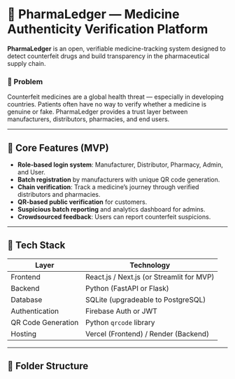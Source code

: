 # 💊 PharmaLedger — Medicine Authenticity Verification Platform

**PharmaLedger** is an open, verifiable medicine-tracking system designed to detect counterfeit drugs and build transparency in the pharmaceutical supply chain.

### 🚀 Problem
Counterfeit medicines are a global health threat — especially in developing countries. Patients often have no way to verify whether a medicine is genuine or fake. PharmaLedger provides a trust layer between manufacturers, distributors, pharmacies, and end users.

---

## 🧠 Core Features (MVP)
- **Role-based login system**: Manufacturer, Distributor, Pharmacy, Admin, and User.
- **Batch registration** by manufacturers with unique QR code generation.
- **Chain verification**: Track a medicine’s journey through verified distributors and pharmacies.
- **QR-based public verification** for customers.
- **Suspicious batch reporting** and analytics dashboard for admins.
- **Crowdsourced feedback**: Users can report counterfeit suspicions.

---

## 🧰 Tech Stack

| Layer | Technology |
|-------|-------------|
| Frontend | React.js / Next.js (or Streamlit for MVP) |
| Backend | Python (FastAPI or Flask) |
| Database | SQLite (upgradeable to PostgreSQL) |
| Authentication | Firebase Auth or JWT |
| QR Code Generation | Python `qrcode` library |
| Hosting | Vercel (Frontend) / Render (Backend) |

---

## 🧩 Folder Structure
